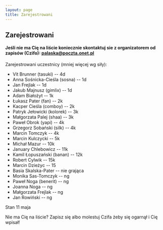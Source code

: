 ```yaml
---
layout: page
title: Zarejestrowani
---
```


## Zarejestrowani

#### Jeśli nie ma Cię na liście koniecznie skontaktuj sie z organizatorem od zapisów (Czifo): palaska@poczta.onet.pl

Zarejestrowani uczestnicy (mniej więcej wg siły):


- Vít Brunner (tasuki) -- 4d
- Anna Sośnicka-Cieśla (sosna) -- 1d
- Jan Frejlak -- 1d
- Jakub Majnusz (gimlix) -- 1d
- Adam Białożyt -- 1k
- Łukasz Pater (fan) -- 2k
- Kacper Cieśla (comboy) -- 2k
- Patryk Jełowicki (kolorek) -- 3k
- Małgorzata Palej (shaa) -- 3k
- Paweł Obrok (yapi) -- 4k
- Grzegorz Sobański (silk) -- 4k
- Marcin Tomczyk -- 4k
- Marcin Kulczycki -- 5k
- Michał Mazur -- 10k
- January Chlebowicz -- 11k
- Kamil Łopuszański (banan) -- 12k
- Robert Cylwik -- 15k
- Marcin Dzieżyc -- 15
- Basia Skalska-Pater -- nie grająca
- Monika Sas-Tomczyk -- ng
- Paweł Noga (benerit) -- ng
- Joanna Noga -- ng
- Małgorzata Frejlak -- ng
- Jan Rowiński -- ng





Stan 11 maja

Nie ma Cię na liście?  Zapisz się albo molestuj Czifa żeby się ogarnął i Cię wpisał!
